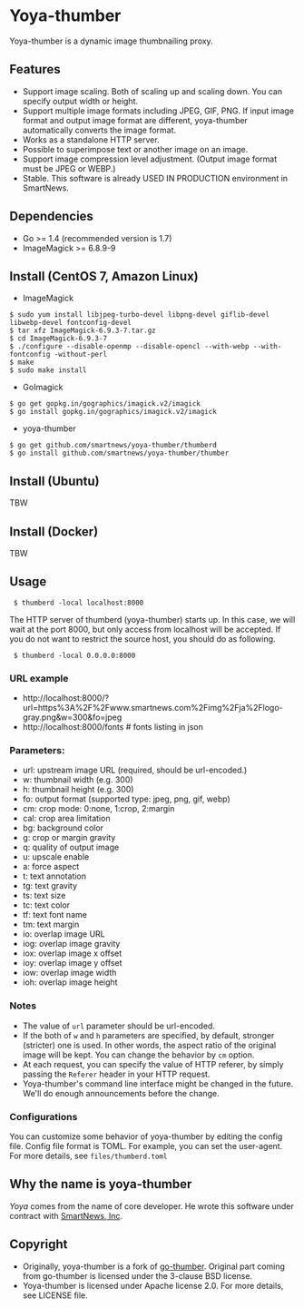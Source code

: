 # Yoya-thumber

Yoya-thumber is a dynamic image thumbnailing proxy.

## Features

- Support image scaling. Both of scaling up and scaling down. You can specify output width or height.
- Support multiple image formats including JPEG, GIF, PNG. If input image format and output image format are different, yoya-thumber automatically converts the image format.
- Works as a standalone HTTP server.
- Possible to superimpose text or another image on an image.
- Support image compression level adjustment. (Output image format must be JPEG or WEBP.)
- Stable. This software is already USED IN PRODUCTION environment in SmartNews.

## Dependencies

- Go >= 1.4 (recommended version is 1.7)
- ImageMagick >= 6.8.9-9

## Install (CentOS 7, Amazon Linux)

-  ImageMagick
```
$ sudo yum install libjpeg-turbo-devel libpng-devel giflib-devel libwebp-devel fontconfig-devel
$ tar xfz ImageMagick-6.9.3-7.tar.gz
$ cd ImageMagick-6.9.3-7
$ ./configure --disable-openmp --disable-opencl --with-webp --with-fontconfig -without-perl
$ make
$ sudo make install
```

- GoImagick
```
$ go get gopkg.in/gographics/imagick.v2/imagick
$ go install gopkg.in/gographics/imagick.v2/imagick
```

- yoya-thumber
```
$ go get github.com/smartnews/yoya-thumber/thumberd
$ go install github.com/smartnews/yoya-thumber/thumber
```

## Install (Ubuntu)

TBW

## Install (Docker)

TBW

## Usage

```
 $ thumberd -local localhost:8000
```

The HTTP server of thumberd (yoya-thumber) starts up. In this case, we will wait at the port 8000, but only access from localhost will be accepted. If you do not want to restrict the source host, you should do as following.

```
 $ thumberd -local 0.0.0.0:8000
```

### URL example

- http://localhost:8000/?url=https%3A%2F%2Fwww.smartnews.com%2Fimg%2Fja%2Flogo-gray.png&w=300&fo=jpeg
- http://localhost:8000/fonts # fonts listing in json

###  Parameters:
- url: upstream image URL (required, should be url-encoded.)
- w:   thumbnail width (e.g. 300)
- h:   thumbnail height (e.g. 300)
- fo:  output format (supported type: jpeg, png, gif, webp)
- cm:  crop mode: 0:none, 1:crop, 2:margin
- cal: crop area limitation
- bg:  background color
- g:   crop or margin gravity
- q:   quality of output image
- u:   upscale enable
- a:   force aspect
- t:   text annotation
- tg:  text gravity
- ts:  text size
- tc:  text color
- tf:  text font name
- tm:  text margin
- io:  overlap image URL
- iog: overlap image gravity
- iox: overlap image x offset
- ioy: overlap image y offset
- iow: overlap image width
- ioh: overlap image height

### Notes

- The value of `url` parameter should be url-encoded.
- If the both of `w` and `h` parameters are specified, by default, stronger (stricter) one is used. In other words, the aspect ratio of the original image will be kept. You can change the behavior by `cm` option.
- At each request, you can specify the value of HTTP referer, by simply passing the `Referer` header in your HTTP request.
- Yoya-thumber's command line interface might be changed in the future. We'll do enough announcements before the change.

### Configurations

You can customize some behavior of yoya-thumber by editing the config file. Config file format is TOML. For example, you can set the user-agent. For more details, see `files/thumberd.toml`

## Why the name is yoya-thumber

*Yoya* comes from the name of core developer. He wrote this software under contract with [SmartNews, Inc](http://about.smartnews.com/en).

## Copyright

- Originally, yoya-thumber is a fork of [go-thumber](https://github.com/pixiv/go-thumber). Original part coming from go-thumber is licensed under the 3-clause BSD license.
- Yoya-thumber is licensed under Apache license 2.0. For more details, see LICENSE file.

